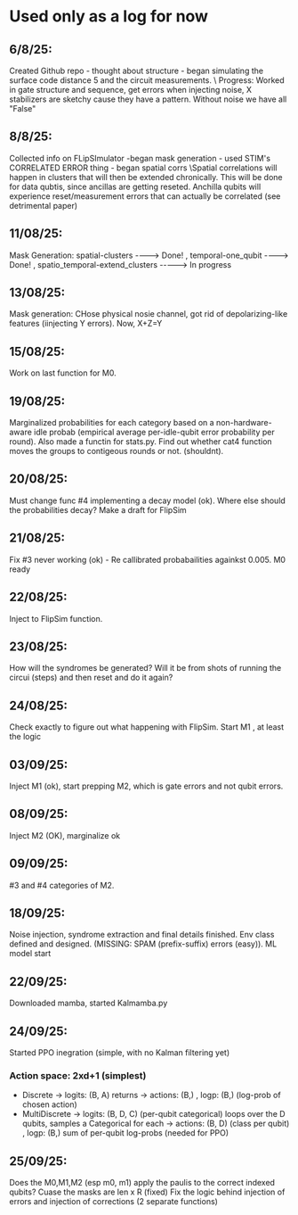 # Used only as a log for now



## 6/8/25:


 Created Github repo - thought about structure - began simulating the surface code distance 5 and the circuit measurements. \\ Progress: Worked in gate structure and sequence, get errors when injecting noise, X stabilizers are sketchy cause they have a pattern. Without noise we have all "False"


## 8/8/25: 

Collected info on FLipSImulator -began mask generation - used STIM's CORRELATED ERROR thing - began spatial corrs \\Spatial correlations will happen in clusters that will then be extended chronically. This will be done for data qubtis, since ancillas are getting reseted. Anchilla qubits will experience reset/measurement errors that can actually be correlated (see detrimental paper)


## 11/08/25:

Mask Generation: spatial-clusters ----> Done!   ,   temporal-one_qubit ----> Done!  , spatio_temporal-extend_clusters  -----> In progress


## 13/08/25:

Mask generation: CHose physical nosie channel, got rid of depolarizing-like features (iinjecting Y errors). Now, X+Z=Y

## 15/08/25:

Work on last function for M0. 

## 19/08/25:

Marginalized probabilities for each category based on a non-hardware-aware idle probab (empirical average per-idle-qubit error probability per round). 
Also made a functin for stats.py. Find out whether cat4 function moves the groups to contigeous rounds or not. (shouldnt). 

## 20/08/25:

Must change func #4 implementing a decay model (ok). Where else should the probabilities decay? Make a draft for FlipSim

## 21/08/25: 

Fix #3 never working (ok) - Re callibrated probabailities againkst 0.005. 
M0 ready

## 22/08/25:

Inject to FlipSim function. 

## 23/08/25:

How will the syndromes be generated? Will it be from shots of running the circui (steps) and then reset and do it again?

## 24/08/25: 

Check exactly to figure out what happening with FlipSim. Start M1 , at least the logic


## 03/09/25:

Inject M1 (ok), start prepping M2, which is gate errors and not qubit errors. 

## 08/09/25: 

Inject M2 (OK), marginalize ok

## 09/09/25: 

#3 and #4 categories of M2.



## 18/09/25: 


Noise injection, syndrome extraction and final details finished. Env class defined and designed. 
(MISSING: SPAM (prefix-suffix) errors (easy)). 
ML model start

## 22/09/25:
Downloaded mamba, started Kalmamba.py 


## 24/09/25:

Started PPO inegration (simple, with no Kalman filtering yet)
### Action space: 2xd+1 (simplest)
- Discrete -> logits: (B, A)
    returns -> actions: (B,) ,   logp:   (B,) (log-prob of chosen action)
- MultiDiscrete -> logits: (B, D, C) (per-qubit categorical)
    loops over the D qubits, samples a Categorical for each -> actions: (B, D) (class per qubit)    , logp: (B,) sum of per-qubit log-probs (needed for PPO)


## 25/09/25:

Does the M0,M1,M2 (esp m0, m1) apply the paulis to the correct indexed qubits? Cuase the masks are len x R   (fixed)
Fix the logic behind injection of errors and injection of corrections (2 separate functions)